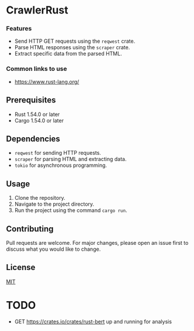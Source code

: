 # CrawlerRust

### Features

- Send HTTP GET requests using the `reqwest` crate.
- Parse HTML responses using the `scraper` crate.
- Extract specific data from the parsed HTML.

### Common links to use 
- https://www.rust-lang.org/

## Prerequisites

- Rust 1.54.0 or later
- Cargo 1.54.0 or later

## Dependencies

- `reqwest` for sending HTTP requests.
- `scraper` for parsing HTML and extracting data.
- `tokio` for asynchronous programming.

## Usage

1. Clone the repository.
2. Navigate to the project directory.
3. Run the project using the command `cargo run`.

## Contributing

Pull requests are welcome. For major changes, please open an issue first to discuss what you would like to change.

## License

[MIT](https://choosealicense.com/licenses/mit/)

# TODO
- GET https://crates.io/crates/rust-bert up and running for analysis